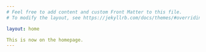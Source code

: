 ```yaml
---
# Feel free to add content and custom Front Matter to this file.
# To modify the layout, see https://jekyllrb.com/docs/themes/#overriding-theme-defaults

layout: home

This is now on the homepage.
---
```

